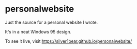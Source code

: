 # personalwebsite

Just the source for a personal website I wrote.

It's in a neat Windows 95 design.

To see it live, visit https://silver1bear.github.io/personalwebsite/
